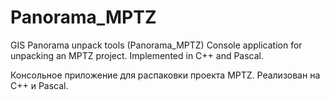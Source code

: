 # Panorama_MPTZ
GIS Panorama unpack tools (Panorama_MPTZ)
Console application for unpacking an MPTZ project. Implemented in C++ and Pascal.

Консольное приложение для распаковки проекта MPTZ. Реализован на C++ и Pascal.
